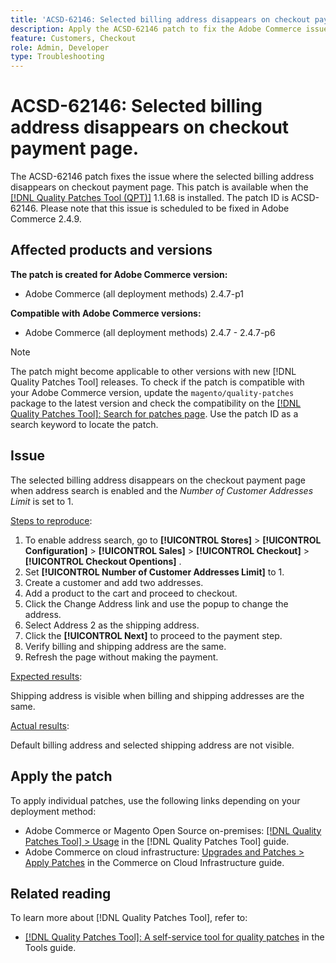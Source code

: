 ```yaml
---
title: 'ACSD-62146: Selected billing address disappears on checkout payment page'
description: Apply the ACSD-62146 patch to fix the Adobe Commerce issue where the selected billing address disappears on checkout payment page.
feature: Customers, Checkout
role: Admin, Developer
type: Troubleshooting
---
```


# ACSD-62146: Selected billing address disappears on checkout payment page.

The ACSD-62146 patch fixes the issue where the selected billing address disappears on checkout payment page. This patch is available when the [[!DNL Quality Patches Tool (QPT)]](/help/tools/quality-patches-tool/quality-patches-tool-to-self-serve-quality-patches.md) 1.1.68 is installed. The patch ID is ACSD-62146. Please note that this issue is scheduled to be fixed in Adobe Commerce 2.4.9.

## Affected products and versions

**The patch is created for Adobe Commerce version:**

* Adobe Commerce (all deployment methods) 2.4.7-p1

**Compatible with Adobe Commerce versions:**

* Adobe Commerce (all deployment methods) 2.4.7 - 2.4.7-p6

>[!NOTE]
>
>The patch might become applicable to other versions with new [!DNL Quality Patches Tool] releases. To check if the patch is compatible with your Adobe Commerce version, update the `magento/quality-patches` package to the latest version and check the compatibility on the [[!DNL Quality Patches Tool]: Search for patches page](https://experienceleague.adobe.com/tools/commerce-quality-patches/index.html). Use the patch ID as a search keyword to locate the patch.

## Issue

The selected billing address disappears on the checkout payment page when address search is enabled and the *Number of Customer Addresses Limit* is set to 1.

<u>Steps to reproduce</u>:

1. To enable address search, go to **[!UICONTROL Stores]** > **[!UICONTROL Configuration]** > **[!UICONTROL Sales]** > **[!UICONTROL Checkout]** > **[!UICONTROL Checkout Opentions]** .
1. Set **[!UICONTROL Number of Customer Addresses Limit]** to 1.
1. Create a customer and add two addresses.
1. Add a product to the cart and proceed to checkout.
1. Click the Change Address link and use the popup to change the address.
1. Select Address 2 as the shipping address.
1. Click the **[!UICONTROL Next]** to proceed to the payment step.
1. Verify billing and shipping address are the same.
1. Refresh the page without making the payment.

<u>Expected results</u>:

Shipping address is visible when billing and shipping addresses are the same.

<u>Actual results</u>:

Default billing address and selected shipping address are not visible.

## Apply the patch

To apply individual patches, use the following links depending on your deployment method:

* Adobe Commerce or Magento Open Source on-premises: [[!DNL Quality Patches Tool] > Usage](/help/tools/quality-patches-tool/usage.md) in the [!DNL Quality Patches Tool] guide.
* Adobe Commerce on cloud infrastructure: [Upgrades and Patches > Apply Patches](https://experienceleague.adobe.com/docs/commerce-cloud-service/user-guide/develop/upgrade/apply-patches.html) in the Commerce on Cloud Infrastructure guide.

## Related reading

To learn more about [!DNL Quality Patches Tool], refer to:

* [[!DNL Quality Patches Tool]: A self-service tool for quality patches](/help/tools/quality-patches-tool/quality-patches-tool-to-self-serve-quality-patches.md) in the Tools guide.
